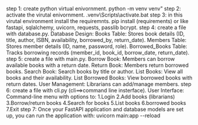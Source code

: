 step 1: create python virtual enivornment.
        python -m venv venv"
step 2: activate the virutal enivornment. 
        .venv\Scripts\activate.bat
step 3: in this virutal environment install the requiremnts.
        pip install (requirements) or like fastapi, sqlalchemy, uvicorn, requests, passlib bcrypt.
step 4: create a file with database.py.
         Database Design:
         Books Table: Stores book details (ID, title, author, ISBN, availability, borrowed_by, return_date).
         Members Table: Stores member details (ID, name, password, role).
         Borrowed_Books Table: Tracks borrowing records (member_id, book_id, borrow_date, return_date).
step 5: create a file with main.py.
        Borrow Book: Members can borrow available books with a return date.
        Return Book: Members return borrowed books.
        Search Book: Search books by title or author.
        List Books: View all books and their availability.
        List Borrowed Books: View borrowed books with return dates.
        User Management: Librarians can add/manage members.
step 6: create a file with cli.py (cli==>command line insterface).
        User Interface:
        Command-line menu with options to:
        1.Login
        2.Add books (librarians)
        3.Borrow/return books
        4.Search for books
        5.List books
        6.borrowed books
        7.Exit
step 7: Once your FastAPI application and database models are set up, you can run the application with:
        uvicorn main:app --reload

